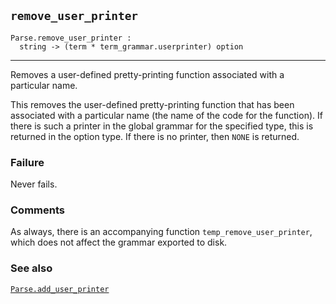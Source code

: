 ## `remove_user_printer`

``` hol4
Parse.remove_user_printer :
  string -> (term * term_grammar.userprinter) option
```

------------------------------------------------------------------------

Removes a user-defined pretty-printing function associated with a
particular name.

This removes the user-defined pretty-printing function that has been
associated with a particular name (the name of the code for the
function). If there is such a printer in the global grammar for the
specified type, this is returned in the option type. If there is no
printer, then `NONE` is returned.

### Failure

Never fails.

### Comments

As always, there is an accompanying function `temp_remove_user_printer`,
which does not affect the grammar exported to disk.

### See also

[`Parse.add_user_printer`](#Parse.add_user_printer)
